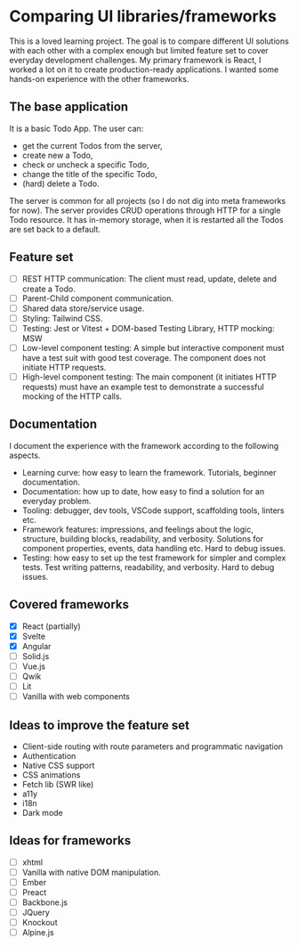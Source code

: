 # Comparing UI libraries/frameworks

This is a loved learning project. The goal is to compare different UI solutions with each other with a complex enough but limited feature set to cover everyday development challenges. My primary framework is React, I worked a lot on it to create production-ready applications. I wanted some hands-on experience with the other frameworks.

## The base application

It is a basic Todo App. The user can:

- get the current Todos from the server,
- create new a Todo,
- check or uncheck a specific Todo,
- change the title of the specific Todo,
- (hard) delete a Todo. 

The server is common for all projects (so I do not dig into meta frameworks for now). The server provides CRUD operations through HTTP
for a single Todo resource. It has in-memory storage, when it is restarted all the Todos are set back to a default.

## Feature set

- [ ] REST HTTP communication: The client must read, update, delete and create a Todo.
- [ ] Parent-Child component communication.
- [ ] Shared data store/service usage.
- [ ] Styling: Tailwind CSS.
- [ ] Testing: Jest or Vitest + DOM-based Testing Library, HTTP mocking: MSW
- [ ] Low-level component testing: A simple but interactive component must have a test suit with good test coverage. The component does not initiate HTTP requests.
- [ ] High-level component testing: The main component (it initiates HTTP requests) must have an example test to demonstrate a successful mocking of the HTTP calls.

## Documentation

I document the experience with the framework according to the following aspects.

- Learning curve: how easy to learn the framework. Tutorials, beginner documentation.
- Documentation: how up to date, how easy to find a solution for an everyday problem.
- Tooling: debugger, dev tools, VSCode support, scaffolding tools, linters etc.
- Framework features: impressions, and feelings about the logic, structure, building blocks, readability, and verbosity. Solutions for component properties, events, data handling etc. Hard to debug issues.
- Testing: how easy to set up the test framework for simpler and complex tests. Test writing patterns, readability, and verbosity. Hard to debug issues.

## Covered frameworks

- [x] React (partially)
- [x] Svelte
- [x] Angular
- [ ] Solid.js
- [ ] Vue.js
- [ ] Qwik
- [ ] Lit 
- [ ] Vanilla with web components

## Ideas to improve the feature set

- Client-side routing with route parameters and programmatic navigation
- Authentication
- Native CSS support
- CSS animations
- Fetch lib (SWR like)
- a11y
- i18n
- Dark mode

## Ideas for frameworks

- [ ] xhtml
- [ ] Vanilla with native DOM manipulation.
- [ ] Ember
- [ ] Preact
- [ ] Backbone.js
- [ ] JQuery
- [ ] Knockout 
- [ ] Alpine.js
